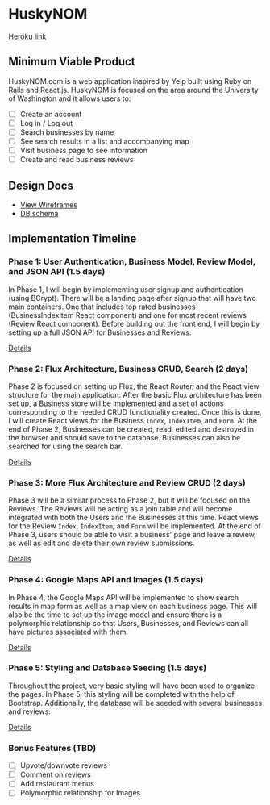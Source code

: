 # HuskyNOM

[Heroku link][heroku]

[heroku]: http://huskynom.herokuapp.com

## Minimum Viable Product

HuskyNOM.com is a web application inspired by Yelp built using Ruby on Rails
and React.js. HuskyNOM is focused on the area around the University of
Washington and it allows users to:

<!-- This is a Markdown checklist. Use it to keep track of your progress! -->

- [ ] Create an account
- [ ] Log in / Log out
- [ ] Search businesses by name
- [ ] See search results in a list and accompanying map
- [ ] Visit business page to see information
- [ ] Create and read business reviews

## Design Docs
* [View Wireframes][view]
* [DB schema][schema]

[view]: ./docs/views.md
[schema]: ./docs/schema.md

## Implementation Timeline

### Phase 1: User Authentication, Business Model, Review Model, and JSON API (1.5 days)

In Phase 1, I will begin by implementing user signup and authentication (using
BCrypt). There will be a landing page after signup that will have two main
containers. One that includes top rated businesses (BusinessIndexItem React component)
and one for most recent reviews (Review React component). Before building out the
front end, I will begin by setting up a full JSON API for Businesses and Reviews.

[Details][phase-one]

### Phase 2: Flux Architecture, Business CRUD, Search (2 days)

Phase 2 is focused on setting up Flux, the React Router, and the React view
structure for the main application. After the basic Flux architecture has been
set up, a Business store will be implemented and a set of actions
corresponding to the needed CRUD functionality created. Once this is done, I
will create React views for the Business `Index`, `IndexItem`, and `Form`.
At the end of Phase 2, Businesses can be created, read, edited and destroyed in
the browser and should save to the database. Businesses can also be searched for
using the search bar.

[Details][phase-two]

### Phase 3: More Flux Architecture and Review CRUD (2 days)

Phase 3 will be a similar process to Phase 2, but it will be focused on the Reviews.
The Reviews will be acting as a join table and will become integrated
with both the Users and the Businesses at this time. React views for the Review
`Index`, `IndexItem`, and `Form` will be implemented. At the end of Phase 3,
users should be able to visit a business' page and leave a review, as well as
edit and delete their own review submissions.

[Details][phase-three]

### Phase 4: Google Maps API and Images (1.5 days)

In Phase 4, the Google Maps API will be implemented to show search results in
map form as well as a map view on each business page. This will also be the
time to set up the image model and ensure there is a polymorphic relationship
so that Users, Businesses, and Reviews can all have pictures associated with them.

[Details][phase-four]

### Phase 5: Styling and Database Seeding (1.5 days)

Throughout the project, very basic styling will have been used to organize the
pages. In Phase 5, this styling will be completed with the help of Bootstrap.
Additionally, the database will be seeded with several businesses and reviews.

[Details][phase-five]

### Bonus Features (TBD)
- [ ] Upvote/downvote reviews
- [ ] Comment on reviews
- [ ] Add restaurant menus
- [ ] Polymorphic relationship for Images

[phase-one]: ./docs/phases/phase1.md
[phase-two]: ./docs/phases/phase2.md
[phase-three]: ./docs/phases/phase3.md
[phase-four]: ./docs/phases/phase4.md
[phase-five]: ./docs/phases/phase5.md
